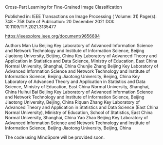 Cross-Part Learning for Fine-Grained Image Classification 

Published in: IEEE Transactions on Image Processing ( Volume: 31)
Page(s): 748 - 758
Date of Publication: 20 December 2021 
DOI: 10.1109/TIP.2021.3135477

https://ieeexplore.ieee.org/document/9656684


Authors
Man Liu
Beijing Key Laboratory of Advanced Information Science and Network Technology and Institute of Information Science, Beijing Jiaotong University, Beijing, China
Key Laboratory of Advanced Theory and Application in Statistics and Data Science, Ministry of Education, East China Normal University, Shanghai, China
Chunjie Zhang
Beijing Key Laboratory of Advanced Information Science and Network Technology and Institute of Information Science, Beijing Jiaotong University, Beijing, China
Key Laboratory of Advanced Theory and Application in Statistics and Data Science, Ministry of Education, East China Normal University, Shanghai, China
Huihui Bai
Beijing Key Laboratory of Advanced Information Science and Network Technology and Institute of Information Science, Beijing Jiaotong University, Beijing, China
Riquan Zhang
Key Laboratory of Advanced Theory and Application in Statistics and Data Science (East China Normal University), Ministry of Education, School of Statistics, East China Normal University, Shanghai, China
Yao Zhao
Beijing Key Laboratory of Advanced Information Science and Network Technology and Institute of Information Science, Beijing Jiaotong University, Beijing, China




The code using MindSpore will be provided soon. 
